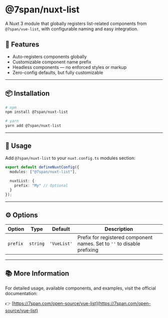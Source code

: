 # @7span/nuxt-list

A Nuxt 3 module that globally registers list-related components from `@7span/vue-list`, with configurable naming and easy integration.

## 🚀 Features

- Auto-registers components globally
- Customizable component name prefix
- Headless components — no enforced styles or markup
- Zero-config defaults, but fully customizable

---

## 📦 Installation

```bash
# npm
npm install @7span/nuxt-list

# yarn
yarn add @7span/nuxt-list
```

---

## 🧩 Usage

Add `@7span/nuxt-list` to your `nuxt.config.ts` modules section:

```ts
export default defineNuxtConfig({
  modules: ["@7span/nuxt-list"],

  nuxtList: {
    prefix: "My" // Optional
  }
});
```

---

## ⚙️ Options

| Option   | Type     | Default     | Description                                                             |
| -------- | -------- | ----------- | ----------------------------------------------------------------------- |
| `prefix` | `string` | `'VueList'` | Prefix for registered component names. Set to `''` to disable prefixing |

---

## 📚 More Information

For detailed usage, available components, and examples, visit the official documentation:

👉 [https://7span.com/open-source/vue-list](https://7span.com/open-source/vue-list)
